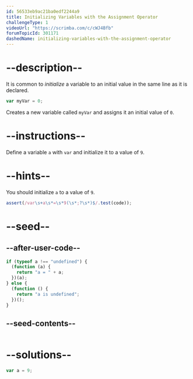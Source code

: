 ```yaml
---
id: 56533eb9ac21ba0edf2244a9
title: Initializing Variables with the Assignment Operator
challengeType: 1
videoUrl: "https://scrimba.com/c/cWJ4Bfb"
forumTopicId: 301171
dashedName: initializing-variables-with-the-assignment-operator
---
```


# --description--

It is common to <dfn>initialize</dfn> a variable to an initial value in the same line as it is declared.

```js
var myVar = 0;
```

Creates a new variable called `myVar` and assigns it an initial value of `0`.

# --instructions--

Define a variable `a` with `var` and initialize it to a value of `9`.

# --hints--

You should initialize `a` to a value of `9`.

```js
assert(/var\s+a\s*=\s*9(\s*;?\s*)$/.test(code));
```

# --seed--

## --after-user-code--

```js
if (typeof a !== "undefined") {
  (function (a) {
    return "a = " + a;
  })(a);
} else {
  (function () {
    return "a is undefined";
  })();
}
```

## --seed-contents--

```js

```

# --solutions--

```js
var a = 9;
```
